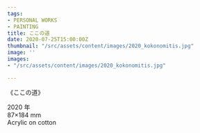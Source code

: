 ```yaml
---
tags:
- PERSONAL WORKS
- PAINTING
title: ここの道
date: 2020-07-25T15:00:00Z
thumbnail: "/src/assets/content/images/2020_kokonomitis.jpg"
image: ''
images:
- "/src/assets/content/images/2020_kokonomitis.jpg"

---
```

《ここの道》

2020 年  
87×184 mm  
Acrylic on cotton
